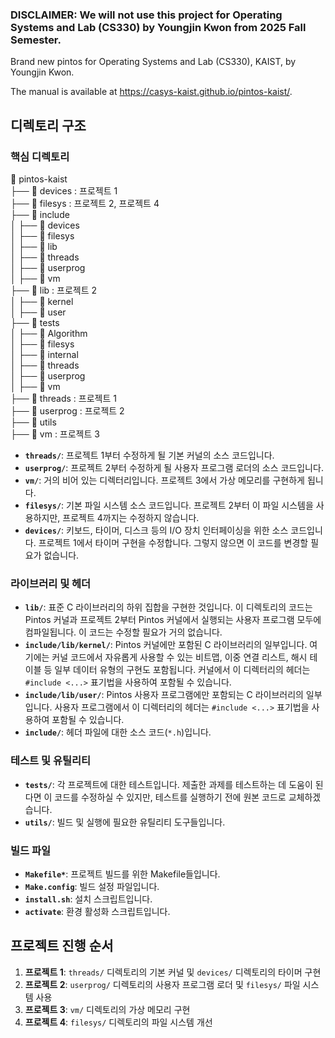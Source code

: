### DISCLAIMER: We will not use this project for Operating Systems and Lab (CS330) by Youngjin Kwon from 2025 Fall Semester.

Brand new pintos for Operating Systems and Lab (CS330), KAIST, by Youngjin Kwon.

The manual is available at https://casys-kaist.github.io/pintos-kaist/.

## 디렉토리 구조

### 핵심 디렉토리

📁 pintos-kaist  
├── 📁 devices : 프로젝트 1  
├── 📁 filesys : 프로젝트 2, 프로젝트 4    
├── 📁 include  
│   ├── 📁 devices  
│   ├── 📁 filesys  
│   ├── 📁 lib  
│   ├── 📁 threads  
│   ├── 📁 userprog  
│   ├── 📁 vm  
├── 📁 lib : 프로젝트 2  
│   ├── 📁 kernel  
│   ├── 📁 user  
├── 📁 tests  
│   ├── 📁 Algorithm  
│   ├── 📁 filesys  
│   ├── 📁 internal  
│   ├── 📁 threads  
│   ├── 📁 userprog  
│   ├── 📁 vm  
├── 📁 threads : 프로젝트 1  
├── 📁 userprog : 프로젝트 2  
├── 📁 utils  
├── 📁 vm : 프로젝트 3
  
- **`threads/`**: 프로젝트 1부터 수정하게 될 기본 커널의 소스 코드입니다.
- **`userprog/`**: 프로젝트 2부터 수정하게 될 사용자 프로그램 로더의 소스 코드입니다.
- **`vm/`**: 거의 비어 있는 디렉터리입니다. 프로젝트 3에서 가상 메모리를 구현하게 됩니다.
- **`filesys/`**: 기본 파일 시스템 소스 코드입니다. 프로젝트 2부터 이 파일 시스템을 사용하지만, 프로젝트 4까지는 수정하지 않습니다.
- **`devices/`**: 키보드, 타이머, 디스크 등의 I/O 장치 인터페이싱을 위한 소스 코드입니다. 프로젝트 1에서 타이머 구현을 수정합니다. 그렇지 않으면 이 코드를 변경할 필요가 없습니다.

### 라이브러리 및 헤더

- **`lib/`**: 표준 C 라이브러리의 하위 집합을 구현한 것입니다. 이 디렉토리의 코드는 Pintos 커널과 프로젝트 2부터 Pintos 커널에서 실행되는 사용자 프로그램 모두에 컴파일됩니다. 이 코드는 수정할 필요가 거의 없습니다.
- **`include/lib/kernel/`**: Pintos 커널에만 포함된 C 라이브러리의 일부입니다. 여기에는 커널 코드에서 자유롭게 사용할 수 있는 비트맵, 이중 연결 리스트, 해시 테이블 등 일부 데이터 유형의 구현도 포함됩니다. 커널에서 이 디렉터리의 헤더는 `#include <...>` 표기법을 사용하여 포함될 수 있습니다.
- **`include/lib/user/`**: Pintos 사용자 프로그램에만 포함되는 C 라이브러리의 일부입니다. 사용자 프로그램에서 이 디렉터리의 헤더는 `#include <...>` 표기법을 사용하여 포함될 수 있습니다.
- **`include/`**: 헤더 파일에 대한 소스 코드(`*.h`)입니다.

### 테스트 및 유틸리티

- **`tests/`**: 각 프로젝트에 대한 테스트입니다. 제출한 과제를 테스트하는 데 도움이 된다면 이 코드를 수정하실 수 있지만, 테스트를 실행하기 전에 원본 코드로 교체하겠습니다.
- **`utils/`**: 빌드 및 실행에 필요한 유틸리티 도구들입니다.

### 빌드 파일

- **`Makefile*`**: 프로젝트 빌드를 위한 Makefile들입니다.
- **`Make.config`**: 빌드 설정 파일입니다.
- **`install.sh`**: 설치 스크립트입니다.
- **`activate`**: 환경 활성화 스크립트입니다.

## 프로젝트 진행 순서

1. **프로젝트 1**: `threads/` 디렉토리의 기본 커널 및 `devices/` 디렉토리의 타이머 구현
2. **프로젝트 2**: `userprog/` 디렉토리의 사용자 프로그램 로더 및 `filesys/` 파일 시스템 사용
3. **프로젝트 3**: `vm/` 디렉토리의 가상 메모리 구현
4. **프로젝트 4**: `filesys/` 디렉토리의 파일 시스템 개선